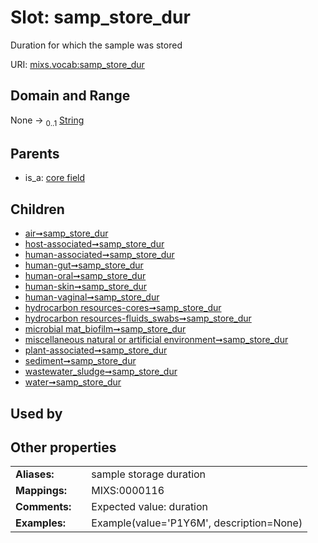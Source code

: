 
# Slot: samp_store_dur


Duration for which the sample was stored

URI: [mixs.vocab:samp_store_dur](https://w3id.org/mixs/vocab/samp_store_dur)


## Domain and Range

None &#8594;  <sub>0..1</sub> [String](types/String.md)

## Parents

 *  is_a: [core field](core_field.md)

## Children

 *  [air➞samp_store_dur](air_samp_store_dur.md)
 *  [host-associated➞samp_store_dur](host_associated_samp_store_dur.md)
 *  [human-associated➞samp_store_dur](human_associated_samp_store_dur.md)
 *  [human-gut➞samp_store_dur](human_gut_samp_store_dur.md)
 *  [human-oral➞samp_store_dur](human_oral_samp_store_dur.md)
 *  [human-skin➞samp_store_dur](human_skin_samp_store_dur.md)
 *  [human-vaginal➞samp_store_dur](human_vaginal_samp_store_dur.md)
 *  [hydrocarbon resources-cores➞samp_store_dur](hydrocarbon_resources_cores_samp_store_dur.md)
 *  [hydrocarbon resources-fluids_swabs➞samp_store_dur](hydrocarbon_resources_fluids_swabs_samp_store_dur.md)
 *  [microbial mat_biofilm➞samp_store_dur](microbial_mat_biofilm_samp_store_dur.md)
 *  [miscellaneous natural or artificial environment➞samp_store_dur](miscellaneous_natural_or_artificial_environment_samp_store_dur.md)
 *  [plant-associated➞samp_store_dur](plant_associated_samp_store_dur.md)
 *  [sediment➞samp_store_dur](sediment_samp_store_dur.md)
 *  [wastewater_sludge➞samp_store_dur](wastewater_sludge_samp_store_dur.md)
 *  [water➞samp_store_dur](water_samp_store_dur.md)

## Used by


## Other properties

|  |  |  |
| --- | --- | --- |
| **Aliases:** | | sample storage duration |
| **Mappings:** | | MIXS:0000116 |
| **Comments:** | | Expected value: duration |
| **Examples:** | | Example(value='P1Y6M', description=None) |

